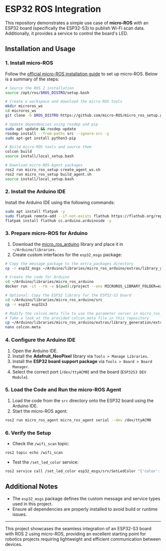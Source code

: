 # ESP32 ROS Integration

This repository demonstrates a simple use case of **micro-ROS** with an ESP32 board (specifically the ESP32-S3) to publish Wi-Fi scan data. Additionally, it provides a service to control the board's LED.

## Installation and Usage

### 1. Install micro-ROS

Follow the [official micro-ROS installation guide](https://micro.ros.org/docs/tutorials/core/first_application_linux/) to set up micro-ROS. Below is a summary of the steps:

```bash
# Source the ROS 2 installation
source /opt/ros/$ROS_DISTRO/setup.bash

# Create a workspace and download the micro-ROS tools
mkdir microros_ws
cd microros_ws
git clone -b $ROS_DISTRO https://github.com/micro-ROS/micro_ros_setup.git src/micro_ros_setup

# Update dependencies using rosdep and pip
sudo apt update && rosdep update
rosdep install --from-paths src --ignore-src -y
sudo apt-get install python3-pip

# Build micro-ROS tools and source them
colcon build
source install/local_setup.bash

# Download micro-ROS-Agent packages
ros2 run micro_ros_setup create_agent_ws.sh
ros2 run micro_ros_setup build_agent.sh
source install/local_setup.bash
```

### 2. Install the Arduino IDE

Install the Arduino IDE using the following commands:

```bash
sudo apt install flatpak -y
sudo flatpak remote-add --if-not-exists flathub https://flathub.org/repo/flathub.flatpakrepo
flatpak install flathub cc.arduino.arduinoide -y
```

### 3. Prepare micro-ROS for Arduino

1. Download the [micro_ros_arduino](https://github.com/micro-ROS/micro_ros_arduino/releases/tag/v2.0.7-humble) library and place it in `~/Arduino/libraries`.
2. Create custom interfaces for the `esp32_msgs` package:

```bash
# Copy the message package to the extra_packages directory
cp -r esp32_msgs ~/Arduino/libraries/micro_ros_arduino/extras/library_generation/extra_packages

# Create the code for Arduino
cd ~/Arduino/libraries/micro_ros_arduino
docker run -it --rm -v $(pwd):/project --env MICROROS_LIBRARY_FOLDER=extras microros/micro_ros_static_library_builder:humble

# Optional: Copy the ESP32 library for the ESP32-S3 board
cd ~/Arduino/libraries/micro_ros_arduino/src
cp -r esp32 esp32s3

# Modify the colcon.meta file to use the parameter server in micro_ros_arduino
# Take a look at the provided colcon.meta file in this repository
cp ~/Arduino/libraries/micro_ros_arduino/extras/library_generation/extra_packages
nano colcon.meta
```

### 4. Configure the Arduino IDE

1. Open the Arduino IDE.
2. Install the **Adafruit_NeoPixel** library via `Tools > Manage Libraries`.
3. Install the **ESP32 board support package** via `Tools > Board > Board Manager`.
4. Select the correct port (`/dev/ttyACM0`) and the board (`ESP32S3 DEV Module`).

### 5. Load the Code and Run the micro-ROS Agent

1. Load the code from the `src` directory onto the ESP32 board using the Arduino IDE.
2. Start the micro-ROS agent:

```bash
ros2 run micro_ros_agent micro_ros_agent serial --dev /dev/ttyACM0
```

### 6. Verify the Setup

- Check the `/wifi_scan` topic:

```bash
ros2 topic echo /wifi_scan
```

- Test the `/set_led_color` service:

```bash
ros2 service call /set_led_color esp32_msgs/srv/SetLedColor "{'color': {'r': 1, 'g': 0, 'b': 1}}"
```

## Additional Notes

- The `esp32_msgs` package defines the custom message and service types used in this project.
- Ensure all dependencies are properly installed to avoid build or runtime issues.

---

This project showcases the seamless integration of an ESP32-S3 board with ROS 2 using micro-ROS, providing an excellent starting point for robotics projects requiring lightweight and efficient communication between devices.
